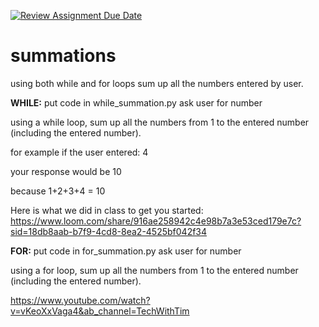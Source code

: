 [![Review Assignment Due Date](https://classroom.github.com/assets/deadline-readme-button-22041afd0340ce965d47ae6ef1cefeee28c7c493a6346c4f15d667ab976d596c.svg)](https://classroom.github.com/a/wcOTbU4V)
# summations
using both while and for loops sum up all the numbers entered by user.

**WHILE:**
put code in while_summation.py
ask user for number

using a while loop, sum up all the numbers from 1 to the entered number (including the entered number).

 

for example if the user entered: 4

your response would be 10

because 1+2+3+4 = 10

Here is what we did in class to get you started: https://www.loom.com/share/916ae258942c4e98b7a3e53ced179e7c?sid=18db8aab-b7f9-4cd8-8ea2-4525bf042f34

**FOR:**
put code in for_summation.py
ask user for number

using a for loop, sum up all the numbers from 1 to the entered number (including the entered number).

https://www.youtube.com/watch?v=vKeoXxVaga4&ab_channel=TechWithTim
